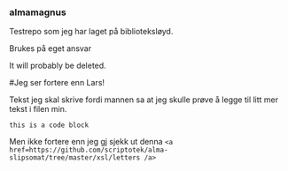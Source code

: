 ### almamagnus
Testrepo som jeg har laget på biblioteksløyd.

Brukes på eget ansvar

It will probably be deleted.

#Jeg ser fortere enn Lars!

Tekst jeg skal skrive fordi mannen sa at jeg skulle prøve å legge til litt mer tekst i filen min.

`this is a code block`


Men ikke fortere enn jeg gj
sjekk ut denna `<a href=https://github.com/scriptotek/alma-slipsomat/tree/master/xsl/letters /a>`
